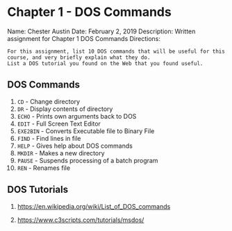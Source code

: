 # Chapter 1 - DOS Commands

Name: Chester Austin
Date: February 2, 2019
Description: Written assignment for Chapter 1 DOS Commands
Directions:

```text
For this assignment, list 10 DOS commands that will be useful for this course, and very briefly explain what they do.
List a DOS tutorial you found on the Web that you found useful.
```

## DOS Commands

1. `CD` - Change directory
2. `DR` - Display contents of directory
3. `ECHO` - Prints own arguments back to DOS
4. `EDIT` - Full Screen Text Editor
5. `EXE2BIN` - Converts Executable file to Binary File
6. `FIND` - Find lines in file
7. `HELP` - Gives help about DOS commands
8. `MKDIR` - Makes a new directory
9. `PAUSE` - Suspends processing of a batch program
10. `REN` - Renames file

## DOS Tutorials

1. <https://en.wikipedia.org/wiki/List_of_DOS_commands>

2. <https://www.c3scripts.com/tutorials/msdos/>